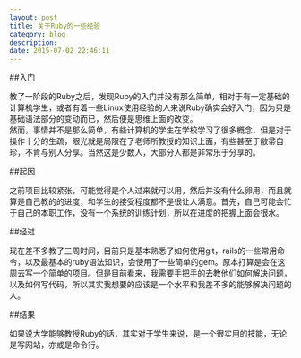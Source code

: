 ```yaml
---
layout: post
title: 关于Ruby的一些经验
category: blog
description: 
date: 2015-07-02 22:46:11
---
```

##入门

教了一阶段的Ruby之后，发现Ruby的入门并没有那么简单，相对于有一定基础的计算机学生，或者有着一些Linux使用经验的人来说Ruby确实会好入门，因为只是基础语法部分的变动而已，然后便是思维上面的改变。    
然而，事情并不是那么简单，有些计算机的学生在学校学习了很多概念，但是对于操作十分的生疏，眼光就是局限在了老师所教授的知识上面，有些甚至于敝帚自珍，不肯与别人分享。当然这是少数人，大部分人都是非常乐于分享的。    

##起因

之前项目比较紧张，可能觉得是个人过来就可以用，然后并没有什么卵用，而且就算是自己教的的进度，和学生的接受程度都不是很让人满意。首先，自己可能会忙于自己的本职工作，没有一个系统的训练计划，所以在进度的把握上面会很水。

##经过

现在差不多教了三周时间，目前只是基本熟悉了如何使用git，rails的一些常用命令，以及最基本的ruby语法知识，会使用了一些简单的gem。原本打算是会在这周去写一个简单的项目。但是目前看来，我需要手把手的去教他们如何解决问题，以及如何写代码，所以其实我想要的应该是一个水平和我差不多的能够解决问题的人。

##结果

如果说大学能够教授Ruby的话，其实对于学生来说，是一个很实用的技能，无论是写网站，亦或是命令行。



